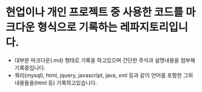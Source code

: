 # 현업이나 개인 프로젝트 중 사용한 코드를 마크다운 형식으로 기록하는 레파지토리입니다.

- 대부분 마크다운(.md) 형태로 기록을 하고있으며 간단한 주석과 설명내용을 첨부해 기록중입니다.
- 쿼리(mysql), html, jquery, javascript, java, xml 등과 같이 언어를 포함한 그외 내용들을(html 등) 기록하고있습니다.
